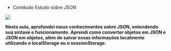 * Contéudo Estudo sobre JSON

<img src="/./img/Captura de Tela (22).png">

<p> <strong>
Nesta aula, aprofundei meus conhecimentos sobre JSON, entendendo sua sintaxe e funcionamento. Aprendi como converter objetos em JSON e JSON em objetos, além de salvar essas informações localmente utilizando o localStorage ou o sessionStorage. </strong> <p>
